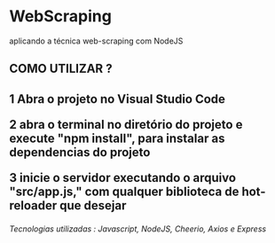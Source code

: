 # WebScraping
aplicando a técnica web-scraping com NodeJS

<h2>COMO UTILIZAR ?<h2/>
<p>1 Abra o projeto no Visual Studio Code<p/>
<p>2 abra o terminal no diretório do projeto e execute "npm install", para instalar as dependencias do projeto<p>
<p>3 inicie o servidor executando o arquivo "src/app.js," com qualquer biblioteca de hot-reloader que desejar<p>
<h6>Tecnologias utilizadas : Javascript, NodeJS, Cheerio, Axios e Express<h6/>
